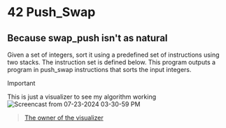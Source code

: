 # 42 Push_Swap

<div>
	<h2>Because swap_push isn't as natural</h2>
<p>Given a set of integers, sort it using a predefined set of instructions using
two stacks. The instruction set is defined below. This program outputs a program
in push_swap instructions that sorts the input integers.

</p>
</div>

> [!IMPORTANT]  
> This is just a visualizer to see my algorithm working
![Screencast from 07-23-2024 03-30-59 PM](https://github.com/user-attachments/assets/7d870e18-7d3e-4955-841c-fe0c242b4708)
> ><p><a href="https://github.com/o-reo/push_swap_visualizer">The owner of the visualizer</a></p>
